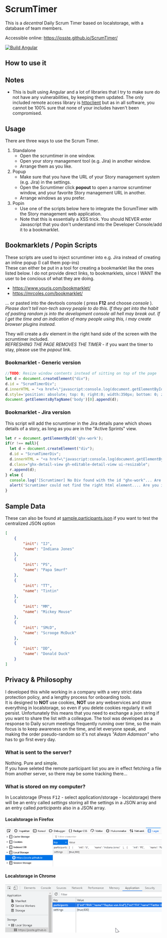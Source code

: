 # ScrumTimer

This is a *decentral* Daily Scrum Timer based on localstorage, with a database of team members.

Accessible online: https://josste.github.io/ScrumTimer/

[![Build Angular](https://github.com/JoSSte/ScrumTimer/actions/workflows/main.yml/badge.svg?branch=master)](https://github.com/JoSSte/ScrumTimer/actions/workflows/main.yml)

## How to use it

## Notes
* This is built using Angular and a lot of libraries that I try to make sure do not have any vulnerabilities, by keeping them updated. The only included remote access library is [httpclient](https://angular.io/guide/http) but as in all software, you cannot be 100% sure that none of your includes haven't been compromised.



## Usage

There are three ways to use the Scrum Timer.

1. Standalone
   * Open the scrumtimer in one window.
   * Open your story management tool (e.g. Jira) in another window.
   * Arrange them as you like.
3. Popup
   * Make sure that you have the URL of your Story management system (e.g. Jira) in the settings.
   * Open the Scrumtimer click **popout** to open a narrow scrumtimer window, and your favorite Story management URL in another.
   * Arrange windows as you prefer.  
5. Popin
   * Use one of the scripts below here to integrate the ScrumTimer with the Story management web application.  
   * Note that this is essentially a XSS trick. You should NEVER enter Javascript that you don't understand into the Developer Console/add it to a bookmarklet.  

## Bookmarklets / Popin Scripts
These scripts are used to inject scrumtimer into e.g. Jira instead of creating an inline popup (I call them pop-ins)  
These can either be put in a tool for creating a bookmarklet like the ones listed below. I do not provide direct links, to bookmarklets, since I WANT the user to be concious of what they are doing.
* https://www.yourjs.com/bookmarklet/  
* https://mrcoles.com/bookmarklet/  


... or pasted into the devtools console ( press **F12** and choose *console* ).  
*Please don't tell non-tech savvy people to do this. If they get into the habit of pasting random js into the development console all hell may break out. If I get the time and an indication of many people using this, i may create browser plugins instead.*

They will create a div element in the right hand side of the screen with the scrumtimer included.  
*REFRESHING THE PAGE REMOVES THE TIMER* - if you want the timer to stay, please use the *popout* link.  

### Bookmarklet - Generic version

``` js
//TODO: Resize window contents instead of sitting on top of the page
let d = document.createElement("div");
d.id = "ScrumTimerDiv";
d.innerHTML = "<a href=\"javascript:console.log(document.getElementById('ScrumTimerDiv').remove())\">X close ScrumTimer</a><iframe src=\"https://josste.github.io/ScrumTimer/#/popin\" style=\"width:100%; height:100%\"> Hello World </iframe>";
d.style='position: absolute; top: 0; right:0; width:350px; bottom: 0; z-index: 100; background-color: rgba(100,100,100,0.9) ';
document.getElementsByTagName('body')[0].append(d);
```

### Bookmarklet - Jira version
This script will add the scrumtimer in the Jira details pane which shows details of a story, as long as you are in the "Active Sprints" view.
``` js
let r = document.getElementById('ghx-work');
if(r !== null){
  let d = document.createElement("div");
  d.id = "ScrumTimerDiv";
  d.innerHTML = "<a href=\"javascript:console.log(document.getElementById('ScrumTimerDiv').remove())\">X close ScrumTimer</a><iframe src=\"https://josste.github.io/ScrumTimer/#/popin\" style=\" width:100%; height:100%\"> Hello World </iframe>";
  d.class="ghx-detail-view gh-editable-detail-view ui-resizable";
  r.append(d);
} else {
  console.log('[Scrumtimer] No Div found with the id "ghx-work"... Are you in Jira?');
  alert('Scrumtimer could not find the right html element.... Are you in Jira?');
}

```

## Sample Data
These can also be found at [sample.participants.json](/resources/sample.participants.json) if you want to test the centralized JSON option  

``` json
[
    {
        "init": "IJ",
        "name": "Indiana Jones"
    },
    {
        "init": "PS",
        "name": "Papa Smurf"
    },
    {
        "init": "TT",
        "name": "Tintin"
    },
    {
        "init": "MM",
        "name": "Mickey Mouse"
    },
    {
        "init": "SMcD",
        "name": "Scrooge McDuck"
    },
    {
        "init": "DD",
        "name": "Donald Duck"
    }
]

```

## Privacy & Philosophy
I developed this while working in a company with a very strict data protection policy, and a lengthy process for onboarding tools.  
It is designed to **NOT** use cookies, **NOT** use any webservices and store everything in localstorage, so even if you delete cookies regularly it will persist. Unfortunately this means that you need to exchange a json string if you want to share the list with a colleague.
The tool was developed as a response to Daily scrum meetings frequently running over time, so the main focus is to keep awareness on the time, and let everyone speak, and making the order pseudo-random so it's not always *"Adam Adamson"* who has to go first every day.

### What is sent to the server?
Nothing. Pure and simple.  
If you have seleted the remote participant list you are in effect fetching a file from another server, so there may be some tracking there...

### What is stored on my computer?
In Localstorage (Press <kbd>F12</kbd> -  select application/storage - localstorage) there will be an entry called *settings* storing all the settings in a JSON array and an entry called *participants* also in a JSON array.

#### Localstorage in Firefox
![Firefox](src/assets/images/localstorage_firefox_0.3.0.png)
#### Localstorage in Chrome
![Chrome](src/assets/images/localstorage_chrome_0.3.0.png)


